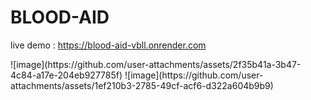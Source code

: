 # BLOOD-AID
live demo : https://blood-aid-vbll.onrender.com
<p></p>
![image](https://github.com/user-attachments/assets/2f35b41a-3b47-4c84-a17e-204eb927785f)
![image](https://github.com/user-attachments/assets/1ef210b3-2785-49cf-acf6-d322a604b9b9)


